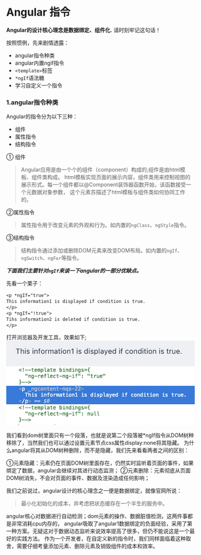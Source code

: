 # Angular 指令

**Angular的设计核心理念是数据绑定、组件化.** 请时刻牢记这句话！

按照惯例，先来剧情透露：

- angular指令种类
- angular内置ngif指令
- `<template>`标签
- `*ngIf`语法糖
- 学习自定义一个指令

### 1.angular指令种类
Angular的指令分为以下三种：
- 组件
- 属性指令
- 结构指令

① 组件
> Angular应用是由一个个的组件（component）构成的;组件是由html模板、组件类构成。
> html模板实现页面的展示内容，组件类用来控制视图的展示形式。每一个组件都以@Component装饰器函数开始，该函数接受一个元数据对象参数，
这个元素苏描述了html模板与组件类如何协同工作的。

②属性指令
> 属性指令用于改变元素的外观和行为。如内置的`ngClass`、`ngStyle`指令。

③结构指令

>结构指令通过添加或删除DOM元素来改变DOM布局。如内置的`ngIf`、`ngSwitch`、`ngFor`等指令。

***下面我们主要针对`ngIf`来谈一下angular的一部分优缺点。***

先看一个栗子：
```angular2html
<p *ngIf="true">
This information1 is displayed if condition is true.
</p>
<p *ngIf="!true">
Tihs information2 is deleted if condition is true.
</p>
```
打开浏览器及开发工具，效果如下;
![](sources/page1.png)
![](sources/code1.png)

我们看到dom树里面只有一个段落，也就是说第二个段落被*ngIf指令从DOM树种移除了，当然我们也可以通过设置元素节点css属性display:none将其隐藏。
为什么angular将其从DOM树种删除，而不是隐藏，我们先来看看两者之间的区别：

①元素隐藏：元素仍在页面DOM树里面存在，仍然实时监听着页面的事件，如果绑定了数据，angular会继续对其进行动态监测；
②元素删除：元素彻底从页面DOM树消失，不会对页面的事件、数据及渲染造成任何影响；

我们之前说过，angular设计的核心理念之一便是数据绑定，就像官网所说： 
> 最小化初始化的成本，并考虑把状态缓存在一个半生的服务中。

angular核心对数据进行自动检测；dom元素的操作、数据脏值检测，这两件事都是非常消耗cpu内存的，
angular吸取了angular1数据绑定的负面经验，采用了第一种方案。无疑这对于数据动态监听来说效率提高了很多，但仍不能说这是一个最好的实践方法。
作为一个开发者，在自定义新的指令时，我们同样面临着这种取舍，需要仔细考量添加元素、删除元素及销毁组件的成本和效率。